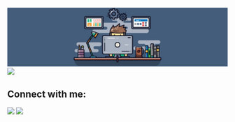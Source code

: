 ![Header](https://github.com/JIboJIb/JIboJIb/blob/main/Assets/header.jpg)
![](https://komarev.com/ghpvc/?username=JIboJIb)
## Connect with me:
<p align="left">

<a href = "https://www.linkedin.com/in/vlad-hladkyi/"><img src="https://img.icons8.com/color/48/000000/linkedin-circled--v2.png"/></a>
<a href="mailto:hladkyi.vlados@gmail.com?subject=Job Offer&body=Thanks for choosing me"><img src="https://img.icons8.com/color/48/000000/apple-mail.png"/></a>
<a href= "https://t.me/JIboJIb"></a>

